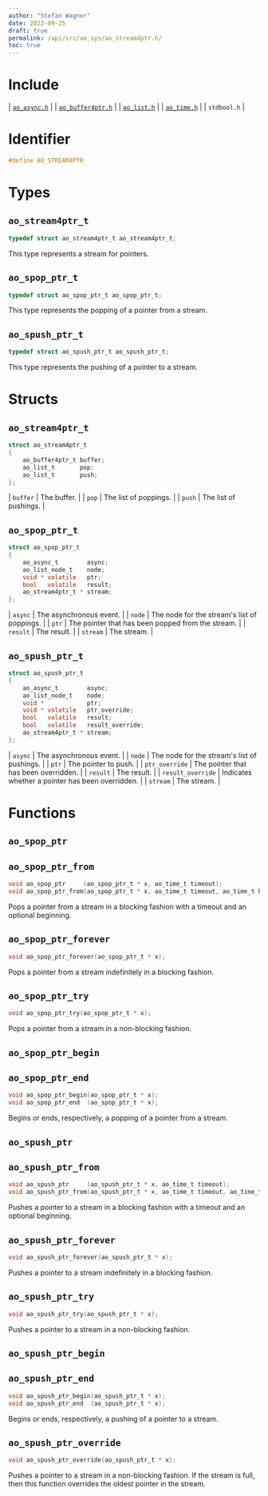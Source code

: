 ```yaml
---
author: "Stefan Wagner"
date: 2022-09-25
draft: true
permalink: /api/src/ao_sys/ao_stream4ptr.h/
toc: true
---
```


# Include

| [`ao_async.h`](ao_async.h.md) |
| [`ao_buffer4ptr.h`](../ao/ao_buffer4ptr.h.md) |
| [`ao_list.h`](../ao/ao_list.h.md) |
| [`ao_time.h`](ao_time.h.md) |
| `stdbool.h` |

# Identifier

```c
#define AO_STREAM4PTR
```

# Types

## `ao_stream4ptr_t`

```c
typedef struct ao_stream4ptr_t ao_stream4ptr_t;
```

This type represents a stream for pointers.

## `ao_spop_ptr_t`

```c
typedef struct ao_spop_ptr_t ao_spop_ptr_t;
```

This type represents the popping of a pointer from a stream.

## `ao_spush_ptr_t`

```c
typedef struct ao_spush_ptr_t ao_spush_ptr_t;
```

This type represents the pushing of a pointer to a stream.

# Structs

## `ao_stream4ptr_t`

```c
struct ao_stream4ptr_t
{
    ao_buffer4ptr_t buffer;
    ao_list_t       pop;
    ao_list_t       push;
};
```

| `buffer` | The buffer. |
| `pop` | The list of poppings. |
| `push` | The list of pushings. |

## `ao_spop_ptr_t`

```c
struct ao_spop_ptr_t
{
    ao_async_t        async;
    ao_list_node_t    node;
    void * volatile   ptr;
    bool   volatile   result;
    ao_stream4ptr_t * stream;
};
```

| `async` | The asynchronous event. |
| `node` | The node for the stream's list of poppings. |
| `ptr` | The pointer that has been popped from the stream. |
| `result` | The result. |
| `stream` | The stream. |

## `ao_spush_ptr_t`

```c
struct ao_spush_ptr_t
{
    ao_async_t        async;
    ao_list_node_t    node;
    void *            ptr;
    void * volatile   ptr_override;
    bool   volatile   result;
    bool   volatile   result_override;
    ao_stream4ptr_t * stream;
};
```

| `async` | The asynchronous event. |
| `node` | The node for the stream's list of pushings. |
| `ptr` | The pointer to push. |
| `ptr_override` | The pointer that has been overridden. |
| `result` | The result. |
| `result_override` | Indicates whether a pointer has been overridden. |
| `stream` | The stream. |

# Functions

## `ao_spop_ptr`
## `ao_spop_ptr_from`

```c
void ao_spop_ptr     (ao_spop_ptr_t * x, ao_time_t timeout);
void ao_spop_ptr_from(ao_spop_ptr_t * x, ao_time_t timeout, ao_time_t beginning);
```

Pops a pointer from a stream in a blocking fashion with a timeout and an optional beginning.

## `ao_spop_ptr_forever`

```c
void ao_spop_ptr_forever(ao_spop_ptr_t * x);
```

Pops a pointer from a stream indefinitely in a blocking fashion.

## `ao_spop_ptr_try`

```c
void ao_spop_ptr_try(ao_spop_ptr_t * x);
```

Pops a pointer from a stream in a non-blocking fashion.

## `ao_spop_ptr_begin`
## `ao_spop_ptr_end`

```c
void ao_spop_ptr_begin(ao_spop_ptr_t * x);
void ao_spop_ptr_end  (ao_spop_ptr_t * x);
```

Begins or ends, respectively, a popping of a pointer from a stream.

## `ao_spush_ptr`
## `ao_spush_ptr_from`

```c
void ao_spush_ptr     (ao_spush_ptr_t * x, ao_time_t timeout);
void ao_spush_ptr_from(ao_spush_ptr_t * x, ao_time_t timeout, ao_time_t beginning);
```

Pushes a pointer to a stream in a blocking fashion with a timeout and an optional beginning.

## `ao_spush_ptr_forever`

```c
void ao_spush_ptr_forever(ao_spush_ptr_t * x);
```

Pushes a pointer to a stream indefinitely in a blocking fashion.

## `ao_spush_ptr_try`

```c
void ao_spush_ptr_try(ao_spush_ptr_t * x);
```

Pushes a pointer to a stream in a non-blocking fashion.

## `ao_spush_ptr_begin`
## `ao_spush_ptr_end`

```c
void ao_spush_ptr_begin(ao_spush_ptr_t * x);
void ao_spush_ptr_end  (ao_spush_ptr_t * x);
```

Begins or ends, respectively, a pushing of a pointer to a stream.

## `ao_spush_ptr_override`

```c
void ao_spush_ptr_override(ao_spush_ptr_t * x);
```

Pushes a pointer to a stream in a non-blocking fashion. If the stream is full, then this function overrides the oldest pointer in the stream.
